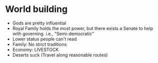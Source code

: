 # World building

- Gods are pretty influential
- Royal Family holds the most power, but there exists a Senate to help with
  governing. i.e., "Semi-democratic"
- Lower status people can't read
- Family: No strict traditions
- Economy: LIVESTOCK
- Deserts suck (Travel along reasonable routes)
